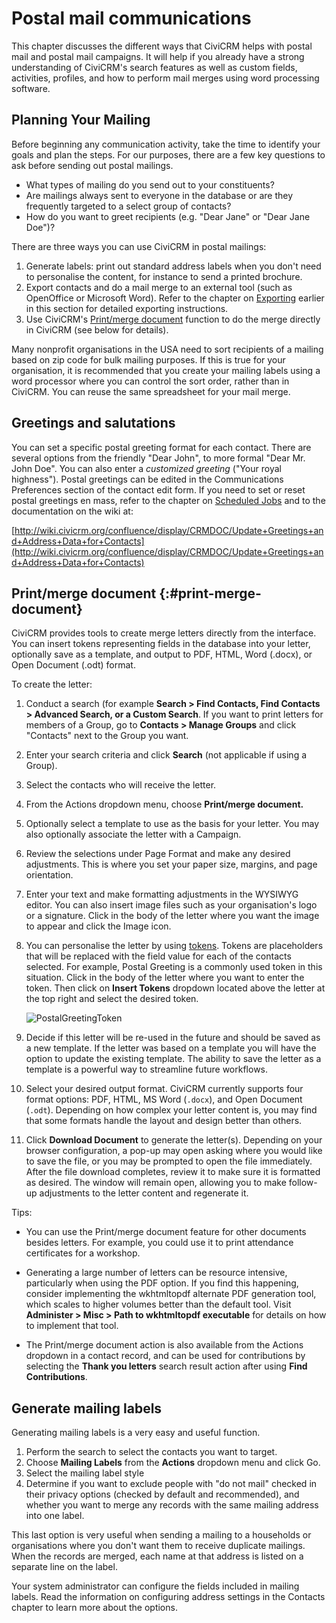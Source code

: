 # Postal mail communications

This chapter discusses the different ways that CiviCRM helps with postal
mail and postal mail campaigns. It will help if you already have a
strong understanding of CiviCRM's search features as well as custom
fields, activities, profiles, and how to perform mail merges using word
processing software.

## Planning Your Mailing

Before beginning any communication activity, take the time to identify
your goals and plan the steps. For our purposes, there are a few key
questions to ask before sending out postal mailings.

-   What types of mailing do you send out to your constituents?
-   Are mailings always sent to everyone in the database or are they
    frequently targeted to a select group of contacts?
-   How do you want to greet recipients (e.g. "Dear Jane" or "Dear Jane
    Doe")?

There are three ways you can use CiviCRM in postal mailings:

1.  Generate labels: print out standard address labels when you don't
    need to personalise the content, for instance to send a printed
    brochure.
2.  Export contacts and do a mail merge to an external tool (such as OpenOffice or Microsoft Word). Refer to the chapter on [Exporting](/common-workflows/exporting-your-contacts.md) earlier in this section for detailed exporting instructions. 
3.  Use CiviCRM's [Print/merge document](#print-merge-document) function to do the merge directly in
    CiviCRM (see below for details).

Many nonprofit organisations in the USA need to sort recipients of a
mailing based on zip code for bulk mailing purposes. If this is true for
your organisation, it is recommended that you create your mailing labels
using a word processor where you can control the sort order, rather than
in CiviCRM. You can reuse the same spreadsheet for your mail merge.

## Greetings and salutations

You can set a specific postal greeting format for each contact. There
are several options from the friendly "Dear John", to more formal "Dear
Mr. John Doe". You can also enter a *customized greeting* ("Your royal
highness"). Postal greetings can be edited in the Communications
Preferences section of the contact edit form. If you need to set or
reset postal greetings en mass, refer to the chapter on [Scheduled Jobs](/initial-set-up/scheduled-jobs.md) and to the documentation on the wiki at:

[http://wiki.civicrm.org/confluence/display/CRMDOC/Update+Greetings+and+Address+Data+for+Contacts](http://wiki.civicrm.org/confluence/display/CRMDOC/Update+Greetings+and+Address+Data+for+Contacts)


## Print/merge document {:#print-merge-document}

CiviCRM provides tools to create merge letters directly from the interface. You can insert tokens representing fields in the database into your letter, optionally save as a template, and output to PDF, HTML, Word (.docx), or Open Document (.odt) format. 

To create the letter:

1.  Conduct a search (for example **Search > Find Contacts, Find Contacts > Advanced
    Search, or a Custom Search**. If you want to print letters for members of a Group, go
    to **Contacts > Manage Groups** and click "Contacts" next to the
    Group you want.
2.  Enter your search criteria and click **Search** (not applicable if using
    a Group).
3.  Select the contacts who will receive the letter.
4.  From the Actions dropdown menu, choose **Print/merge document.**
5.  Optionally select a template to use as the basis for your letter. You may also optionally associate the letter with a Campaign.
6.  Review the selections under Page Format and make any desired
    adjustments. This is where you set your paper size, margins, and
    page orientation. 
7.  Enter your text and make formatting adjustments in the WYSIWYG
    editor. You can also insert image files such as your organisation's
    logo or a signature. Click in the body of the letter where you want
    the image to appear and click the Image icon. 
8.  You can personalise the letter by using [tokens](/common-workflows/tokens-and-mail-merge.md). Tokens are placeholders that will be replaced with the field value for each of the contacts selected. For example, Postal
    Greeting is a commonly used token in this situation. Click in the
    body of the letter where you want to enter the token. Then click on
    **Insert Tokens** dropdown located above the letter at the top right and select
    the desired token.

    ![PostalGreetingToken](/img/CiviCRM_update-CiviCore-PostalGreetingToken-en.png "PostalGreetingToken")

9.  Decide if this letter will be re-used in the future and should be saved as a new template. If the letter was based on a template you will have the option to update the existing template. The ability to save the letter as a template is a powerful way to streamline future workflows.
10. Select your desired output format. CiviCRM currently supports four format options: PDF, HTML, MS Word (`.docx`), and Open Document (`.odt`). Depending on how complex your letter content is, you may find that some formats handle the layout and design better than others.
11. Click **Download Document** to generate the letter(s). Depending on your browser configuration, a pop-up may open asking where you would like to save the file, or you may be prompted to open the file immediately. After the file download completes, review it to make sure it is formatted as desired. The window will remain open, allowing you to make follow-up adjustments to the letter content and regenerate it.

Tips:

* You can use the Print/merge document feature for other documents besides letters. For
example, you could use it to print attendance certificates for a
workshop.

* Generating a large number of letters can be resource intensive, particularly when using the PDF option. If you find this happening, consider implementing the wkhtmltopdf alternate PDF generation tool, which scales to higher volumes better than the default tool. Visit **Administer > Misc > Path to wkhtmltopdf executable** for details on how to implement that tool.

* The Print/merge document action is also available from the Actions dropdown in a contact record, and can be used for contributions by selecting the **Thank you letters** search result action after using **Find Contributions**.

## Generate mailing labels

Generating mailing labels is a very easy and useful function.

1.  Perform the search to select the contacts you want to target.
2.  Choose **Mailing Labels** from the **Actions** dropdown menu and
    click Go.
3.  Select the mailing label style
4.  Determine if you want to exclude people with "do not mail" checked
    in their privacy options (checked by default and recommended), and
    whether you want to merge any records with the same mailing address
    into one label.

This last option is very useful when sending a mailing to a households
or organisations where you don't want them to receive duplicate
mailings. When the records are merged, each name at that address is
listed on a separate line on the label.

Your system administrator can configure the fields included in mailing
labels. Read the information on configuring address settings in the
Contacts chapter to learn more about the options.
